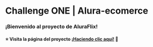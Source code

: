  # Challenge ONE | Alura-ecomerce

### ¡Bienvenido al proyecto de AluraFlix!
#### ⭐ Visita la página del proyecto [¡Haciendo clic aquí!](https://neofitar.github.io/Alura-ecomerce/) 📃
